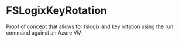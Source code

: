 # FSLogixKeyRotation
Proof of concept that allows for fslogix and key rotation using the run command against an Azure VM
